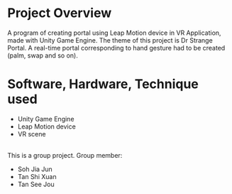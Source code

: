 # Project Overview
A program of creating portal using Leap Motion device in VR Application, made with Unity Game Engine.
The theme of this project is Dr Strange Portal. A real-time portal corresponding to hand gesture had to be created (palm, swap and so on). 

# Software, Hardware, Technique used
- Unity Game Engine
- Leap Motion device
- VR scene




<br/>This is a group project. Group member:
- Soh Jia Jun
- Tan Shi Xuan
- Tan See Jou
